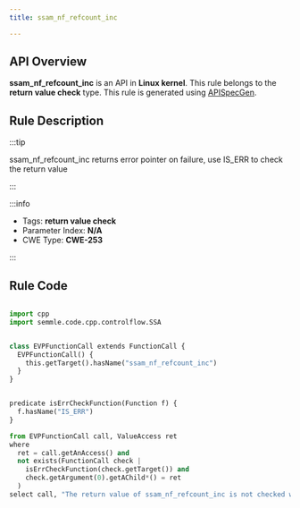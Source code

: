 ```yaml
---
title: ssam_nf_refcount_inc

---
```



## API Overview
**ssam_nf_refcount_inc** is an API in **Linux kernel**. This rule belongs to the **return value check** type. This rule is generated using [APISpecGen](../../tools/APISpecGen).
## Rule Description

:::tip

ssam_nf_refcount_inc returns error pointer on failure, use IS_ERR to check the return value

:::

:::info

- Tags: **return value check**
- Parameter Index: **N/A**
- CWE Type: **CWE-253**

:::

## Rule Code
```python

import cpp
import semmle.code.cpp.controlflow.SSA


class EVPFunctionCall extends FunctionCall {
  EVPFunctionCall() {
    this.getTarget().hasName("ssam_nf_refcount_inc")
  }
}


predicate isErrCheckFunction(Function f) {
  f.hasName("IS_ERR") 
}

from EVPFunctionCall call, ValueAccess ret
where
  ret = call.getAnAccess() and
  not exists(FunctionCall check |
    isErrCheckFunction(check.getTarget()) and
    check.getArgument(0).getAChild*() = ret
  )
select call, "The return value of ssam_nf_refcount_inc is not checked with IS_ERR."
    
```